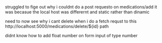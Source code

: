 struggled to fige out why i couldnt do a post requesto on medications/add it was becasue the local host was differernt
and static rather than dinamic

need to now see why i cant delete when i do a fetch requst to this http://localhost:5000/medications/delete/${id} path

didnt know how to add float number on form input of type number
